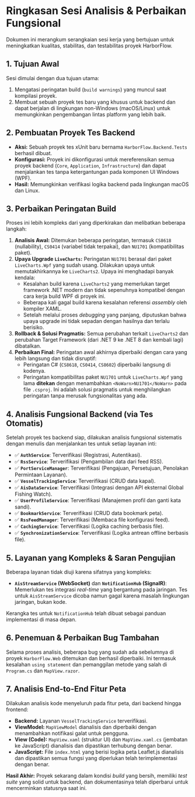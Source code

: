 # Ringkasan Sesi Analisis & Perbaikan Fungsional

Dokumen ini merangkum serangkaian sesi kerja yang bertujuan untuk meningkatkan kualitas, stabilitas, dan testabilitas proyek HarborFlow.

## 1. Tujuan Awal

Sesi dimulai dengan dua tujuan utama:
1.  Mengatasi peringatan build (`build warnings`) yang muncul saat kompilasi proyek.
2.  Membuat sebuah proyek tes baru yang khusus untuk backend dan dapat berjalan di lingkungan non-Windows (macOS/Linux) untuk memungkinkan pengembangan lintas platform yang lebih baik.

## 2. Pembuatan Proyek Tes Backend

- **Aksi:** Sebuah proyek tes xUnit baru bernama `HarborFlow.Backend.Tests` berhasil dibuat.
- **Konfigurasi:** Proyek ini dikonfigurasi untuk mereferensikan semua proyek backend (`Core`, `Application`, `Infrastructure`) dan dapat menjalankan tes tanpa ketergantungan pada komponen UI Windows (WPF).
- **Hasil:** Memungkinkan verifikasi logika backend pada lingkungan macOS dan Linux.

## 3. Perbaikan Peringatan Build

Proses ini lebih kompleks dari yang diperkirakan dan melibatkan beberapa langkah:

1.  **Analisis Awal:** Ditemukan beberapa peringatan, termasuk `CS8618` (nullability), `CS0414` (variabel tidak terpakai), dan `NU1701` (kompatibilitas paket).
2.  **Upaya Upgrade `LiveCharts`:** Peringatan `NU1701` berasal dari paket `LiveCharts.Wpf` yang sudah usang. Dilakukan upaya untuk memutakhirkannya ke `LiveCharts2`. Upaya ini menghadapi banyak kendala:
    *   Kesalahan build karena `LiveCharts2` yang memerlukan target framework .NET modern dan tidak sepenuhnya kompatibel dengan cara kerja build WPF di proyek ini.
    *   Beberapa kali gagal build karena kesalahan referensi *assembly* oleh kompiler XAML.
    *   Setelah melalui proses *debugging* yang panjang, diputuskan bahwa upaya upgrade ini tidak sepadan dengan hasilnya dan terlalu berisiko.
3.  **Rollback & Solusi Pragmatis:** Semua perubahan terkait `LiveCharts2` dan perubahan Target Framework (dari .NET 9 ke .NET 8 dan kembali lagi) dibatalkan.
4.  **Perbaikan Final:** Peringatan awal akhirnya diperbaiki dengan cara yang lebih langsung dan tidak disruptif:
    *   Peringatan C# (`CS8618`, `CS0414`, `CS8602`) diperbaiki langsung di kodenya.
    *   Peringatan kompatibilitas paket `NU1701` untuk `LiveCharts.Wpf` yang lama **ditekan** dengan menambahkan `<NoWarn>NU1701</NoWarn>` pada file `.csproj`. Ini adalah solusi pragmatis untuk menghilangkan peringatan tanpa merusak fungsionalitas yang ada.

## 4. Analisis Fungsional Backend (via Tes Otomatis)

Setelah proyek tes backend siap, dilakukan analisis fungsional sistematis dengan menulis dan menjalankan tes untuk setiap layanan inti:

- ✅ **`AuthService`**: Terverifikasi (Registrasi, Autentikasi).
- ✅ **`RssService`**: Terverifikasi (Pengambilan data dari feed RSS).
- ✅ **`PortServiceManager`**: Terverifikasi (Pengajuan, Persetujuan, Penolakan Permintaan Layanan).
- ✅ **`VesselTrackingService`**: Terverifikasi (CRUD data kapal).
- ✅ **`AisDataService`**: Terverifikasi (Integrasi dengan API eksternal Global Fishing Watch).
- ✅ **`UserProfileService`**: Terverifikasi (Manajemen profil dan ganti kata sandi).
- ✅ **`BookmarkService`**: Terverifikasi (CRUD data bookmark peta).
- ✅ **`RssFeedManager`**: Terverifikasi (Membaca file konfigurasi feed).
- ✅ **`CachingService`**: Terverifikasi (Logika caching berbasis file).
- ✅ **`SynchronizationService`**: Terverifikasi (Logika antrean offline berbasis file).

## 5. Layanan yang Kompleks & Saran Pengujian

Beberapa layanan tidak diuji karena sifatnya yang kompleks:
- **`AisStreamService` (WebSocket)** dan **`NotificationHub` (SignalR)**: Memerlukan tes integrasi *real-time* yang bergantung pada jaringan. Tes untuk `AisStreamService` dicoba namun gagal karena masalah lingkungan jaringan, bukan kode.

Kerangka tes untuk `NotificationHub` telah dibuat sebagai panduan implementasi di masa depan.

## 6. Penemuan & Perbaikan Bug Tambahan

Selama proses analisis, beberapa bug yang sudah ada sebelumnya di proyek `HarborFlow.Web` ditemukan dan berhasil diperbaiki. Ini termasuk kesalahan `using statement` dan pemanggilan metode yang salah di `Program.cs` dan `MapView.razor`.

## 7. Analisis End-to-End Fitur Peta

Dilakukan analisis kode menyeluruh pada fitur peta, dari backend hingga frontend:
- **Backend:** Layanan `VesselTrackingService` terverifikasi.
- **ViewModel:** `MapViewModel` dianalisis dan diperbaiki dengan menambahkan notifikasi galat untuk pengguna.
- **View (Code):** `MapView.xaml` (struktur UI) dan `MapView.xaml.cs` (jembatan ke JavaScript) dianalisis dan dipastikan terhubung dengan benar.
- **JavaScript:** File `index.html` yang berisi logika peta Leaflet.js dianalisis dan dipastikan semua fungsi yang diperlukan telah terimplementasi dengan benar.

**Hasil Akhir:** Proyek sekarang dalam kondisi *build* yang bersih, memiliki *test suite* yang solid untuk backend, dan dokumentasinya telah diperbarui untuk mencerminkan statusnya saat ini.
